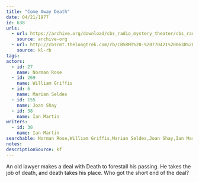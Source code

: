 ```yaml
---
title: "Come Away Death"
date: 04/21/1977
id: 638
urls: 
  - url: https://archive.org/download/cbs_radio_mystery_theater/cbs_radio_mystery_theater-0601-0650.zip/cbs_radio_mystery_theater-0601-0650%2Fcbsrmt_0638_come_away_death.mp3
    source: archive-org
  - url: http://cbsrmt.thelongtrek.com/rb/CBSRMT%20-%20770421%200638%20Come%20Away%20Death_WLNH-FM__rb.mp3
    source: kl-rb
tags: 
actors:  
  - id: 27
    name: Norman Rose  
  - id: 269
    name: William Griffis  
  - id: 6
    name: Marian Seldes  
  - id: 155
    name: Joan Shay  
  - id: 38
    name: Ian Martin
writers:  
  - id: 38
    name: Ian Martin
searchable: Norman Rose,William Griffis,Marian Seldes,Joan Shay,Ian Martin Ian Martin
notes: 
descriptionSource: kf
---
```

An old lawyer makes a deal with Death to forestall his passing. He takes the job of death, and death takes his place. Who got the short end of the deal?